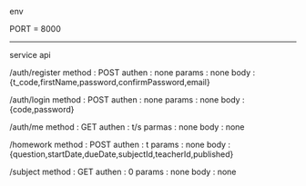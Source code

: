 env

PORT = 8000

---

service api

/auth/register
method : POST
authen : none
params : none
body : {t_code,firstName,password,confirmPassword,email}

/auth/login
method : POST
authen : none
params : none
body : {code,password}

/auth/me
method : GET
authen : t/s
parmas : none
body : none

/homework
method : POST
authen : t
params : none
body :{question,startDate,dueDate,subjectId,teacherId,published}

/subject
method : GET
authen : 0
params : none
body : none
